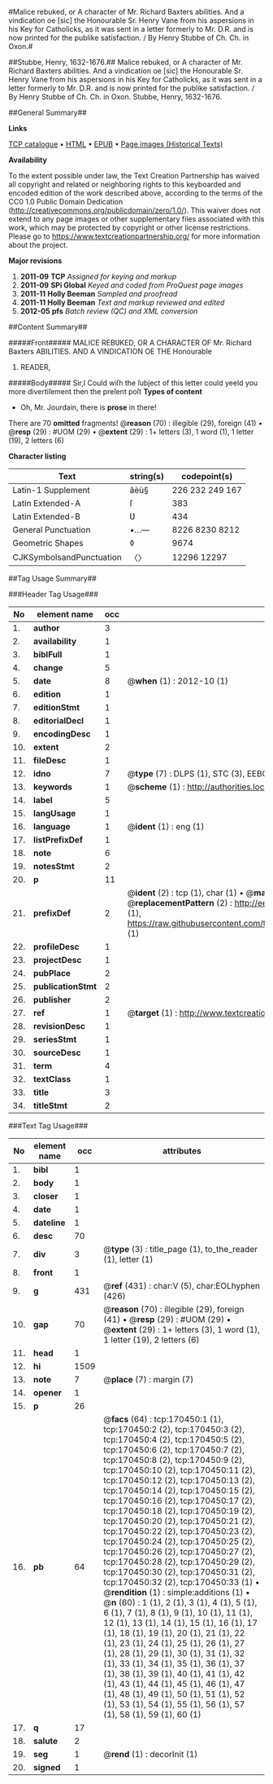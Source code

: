 #Malice rebuked, or A character of Mr. Richard Baxters abilities. And a vindication oe [sic] the Honourable Sr. Henry Vane from his aspersions in his Key for Catholicks, as it was sent in a letter formerly to Mr. D.R. and is now printed for the publike satisfaction. / By Henry Stubbe of Ch. Ch. in Oxon.#

##Stubbe, Henry, 1632-1676.##
Malice rebuked, or A character of Mr. Richard Baxters abilities. And a vindication oe [sic] the Honourable Sr. Henry Vane from his aspersions in his Key for Catholicks, as it was sent in a letter formerly to Mr. D.R. and is now printed for the publike satisfaction. / By Henry Stubbe of Ch. Ch. in Oxon.
Stubbe, Henry, 1632-1676.

##General Summary##

**Links**

[TCP catalogue](http://www.ota.ox.ac.uk/tcp/)  • 
[HTML](http://tei.it.ox.ac.uk/tcp/Texts-HTML/free/A94/A94086.html)  • 
[EPUB](http://tei.it.ox.ac.uk/tcp/Texts-EPUB/free/A94/A94086.epub) • 
[Page images (Historical Texts)](https://historicaltexts.jisc.ac.uk/eebo-99868495e)

**Availability**

To the extent possible under law, the Text Creation Partnership has waived all copyright and related or neighboring rights to this keyboarded and encoded edition of the work described above, according to the terms of the CC0 1.0 Public Domain Dedication (http://creativecommons.org/publicdomain/zero/1.0/). This waiver does not extend to any page images or other supplementary files associated with this work, which may be protected by copyright or other license restrictions. Please go to https://www.textcreationpartnership.org/ for more information about the project.

**Major revisions**

1. __2011-09__ __TCP__ *Assigned for keying and markup*
1. __2011-09__ __SPi Global__ *Keyed and coded from ProQuest page images*
1. __2011-11__ __Holly Beeman__ *Sampled and proofread*
1. __2011-11__ __Holly Beeman__ *Text and markup reviewed and edited*
1. __2012-05__ __pfs__ *Batch review (QC) and XML conversion*

##Content Summary##

#####Front#####
MALICE REBƲKED, OR A CHARACTER OF Mr. Richard Baxters ABILITIES. AND A VINDICATION OE THE Honourable
1. READER,

#####Body#####
Sir,I Could wiſh the ſubject of this letter could yeeld you more divertiſement then the preſent poſt
**Types of content**

  * Oh, Mr. Jourdain, there is **prose** in there!

There are 70 **omitted** fragments! 
 @__reason__ (70) : illegible (29), foreign (41)  •  @__resp__ (29) : #UOM (29)  •  @__extent__ (29) : 1+ letters (3), 1 word (1), 1 letter (19), 2 letters (6)

**Character listing**


|Text|string(s)|codepoint(s)|
|---|---|---|
|Latin-1 Supplement|âèù§|226 232 249 167|
|Latin Extended-A|ſ|383|
|Latin Extended-B|Ʋ|434|
|General Punctuation|•…—|8226 8230 8212|
|Geometric Shapes|◊|9674|
|CJKSymbolsandPunctuation|〈〉|12296 12297|

##Tag Usage Summary##

###Header Tag Usage###

|No|element name|occ|attributes|
|---|---|---|---|
|1.|__author__|3||
|2.|__availability__|1||
|3.|__biblFull__|1||
|4.|__change__|5||
|5.|__date__|8| @__when__ (1) : 2012-10 (1)|
|6.|__edition__|1||
|7.|__editionStmt__|1||
|8.|__editorialDecl__|1||
|9.|__encodingDesc__|1||
|10.|__extent__|2||
|11.|__fileDesc__|1||
|12.|__idno__|7| @__type__ (7) : DLPS (1), STC (3), EEBO-CITATION (1), PROQUEST (1), VID (1)|
|13.|__keywords__|1| @__scheme__ (1) : http://authorities.loc.gov/ (1)|
|14.|__label__|5||
|15.|__langUsage__|1||
|16.|__language__|1| @__ident__ (1) : eng (1)|
|17.|__listPrefixDef__|1||
|18.|__note__|6||
|19.|__notesStmt__|2||
|20.|__p__|11||
|21.|__prefixDef__|2| @__ident__ (2) : tcp (1), char (1)  •  @__matchPattern__ (2) : ([0-9\-]+):([0-9IVX]+) (1), (.+) (1)  •  @__replacementPattern__ (2) : http://eebo.chadwyck.com/downloadtiff?vid=$1&page=$2 (1), https://raw.githubusercontent.com/textcreationpartnership/Texts/master/tcpchars.xml#$1 (1)|
|22.|__profileDesc__|1||
|23.|__projectDesc__|1||
|24.|__pubPlace__|2||
|25.|__publicationStmt__|2||
|26.|__publisher__|2||
|27.|__ref__|1| @__target__ (1) : http://www.textcreationpartnership.org/docs/. (1)|
|28.|__revisionDesc__|1||
|29.|__seriesStmt__|1||
|30.|__sourceDesc__|1||
|31.|__term__|4||
|32.|__textClass__|1||
|33.|__title__|3||
|34.|__titleStmt__|2||


###Text Tag Usage###

|No|element name|occ|attributes|
|---|---|---|---|
|1.|__bibl__|1||
|2.|__body__|1||
|3.|__closer__|1||
|4.|__date__|1||
|5.|__dateline__|1||
|6.|__desc__|70||
|7.|__div__|3| @__type__ (3) : title_page (1), to_the_reader (1), letter (1)|
|8.|__front__|1||
|9.|__g__|431| @__ref__ (431) : char:V (5), char:EOLhyphen (426)|
|10.|__gap__|70| @__reason__ (70) : illegible (29), foreign (41)  •  @__resp__ (29) : #UOM (29)  •  @__extent__ (29) : 1+ letters (3), 1 word (1), 1 letter (19), 2 letters (6)|
|11.|__head__|1||
|12.|__hi__|1509||
|13.|__note__|7| @__place__ (7) : margin (7)|
|14.|__opener__|1||
|15.|__p__|26||
|16.|__pb__|64| @__facs__ (64) : tcp:170450:1 (1), tcp:170450:2 (2), tcp:170450:3 (2), tcp:170450:4 (2), tcp:170450:5 (2), tcp:170450:6 (2), tcp:170450:7 (2), tcp:170450:8 (2), tcp:170450:9 (2), tcp:170450:10 (2), tcp:170450:11 (2), tcp:170450:12 (2), tcp:170450:13 (2), tcp:170450:14 (2), tcp:170450:15 (2), tcp:170450:16 (2), tcp:170450:17 (2), tcp:170450:18 (2), tcp:170450:19 (2), tcp:170450:20 (2), tcp:170450:21 (2), tcp:170450:22 (2), tcp:170450:23 (2), tcp:170450:24 (2), tcp:170450:25 (2), tcp:170450:26 (2), tcp:170450:27 (2), tcp:170450:28 (2), tcp:170450:29 (2), tcp:170450:30 (2), tcp:170450:31 (2), tcp:170450:32 (2), tcp:170450:33 (1)  •  @__rendition__ (1) : simple:additions (1)  •  @__n__ (60) : 1 (1), 2 (1), 3 (1), 4 (1), 5 (1), 6 (1), 7 (1), 8 (1), 9 (1), 10 (1), 11 (1), 12 (1), 13 (1), 14 (1), 15 (1), 16 (1), 17 (1), 18 (1), 19 (1), 20 (1), 21 (1), 22 (1), 23 (1), 24 (1), 25 (1), 26 (1), 27 (1), 28 (1), 29 (1), 30 (1), 31 (1), 32 (1), 33 (1), 34 (1), 35 (1), 36 (1), 37 (1), 38 (1), 39 (1), 40 (1), 41 (1), 42 (1), 43 (1), 44 (1), 45 (1), 46 (1), 47 (1), 48 (1), 49 (1), 50 (1), 51 (1), 52 (1), 53 (1), 54 (1), 55 (1), 56 (1), 57 (1), 58 (1), 59 (1), 60 (1)|
|17.|__q__|17||
|18.|__salute__|2||
|19.|__seg__|1| @__rend__ (1) : decorInit (1)|
|20.|__signed__|1||
